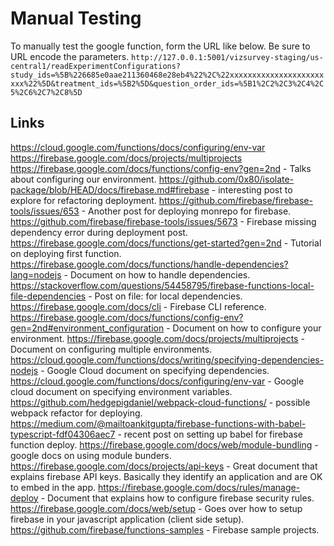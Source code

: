 # Manual Testing

To manually test the google function, form the URL like below. Be sure to URL encode the parameters.
`http://127.0.0.1:5001/vizsurvey-staging/us-central1/readExperimentConfigurations?study_ids=%5B%226685e0aae211360468e28eb4%22%2C%22xxxxxxxxxxxxxxxxxxxxxxxx%22%5D&treatment_ids=%5B2%5D&question_order_ids=%5B1%2C2%2C3%2C4%2C5%2C6%2C7%2C8%5D`

## Links

https://cloud.google.com/functions/docs/configuring/env-var
https://firebase.google.com/docs/projects/multiprojects
https://firebase.google.com/docs/functions/config-env?gen=2nd - Talks about configuring our environment.
https://github.com/0x80/isolate-package/blob/HEAD/docs/firebase.md#firebase - interesting post to explore for refactoring deployment.
https://github.com/firebase/firebase-tools/issues/653 - Another post for deploying monrepo for firebase.
https://github.com/firebase/firebase-tools/issues/5673 - Firebase missing dependency error during deployment post.
https://firebase.google.com/docs/functions/get-started?gen=2nd - Tutorial on deploying first function.
https://firebase.google.com/docs/functions/handle-dependencies?lang=nodejs - Document on how to handle dependencies.
https://stackoverflow.com/questions/54458795/firebase-functions-local-file-dependencies - Post on file: for local dependencies.
https://firebase.google.com/docs/cli - Firebase CLI reference.
https://firebase.google.com/docs/functions/config-env?gen=2nd#environment_configuration - Document on how to configure your environment.
https://firebase.google.com/docs/projects/multiprojects - Document on configuring multiple environments.
https://cloud.google.com/functions/docs/writing/specifying-dependencies-nodejs - Google Cloud document on specifying dependencies.
https://cloud.google.com/functions/docs/configuring/env-var - Google cloud document on specifying environment variables.
https://github.com/hedgepigdaniel/webpack-cloud-functions/ - possible webpack refactor for deploying.
https://medium.com/@mailtoankitgupta/firebase-functions-with-babel-typescript-fdf04306aec7 - recent post on setting up babel for firebase function deploy.
https://firebase.google.com/docs/web/module-bundling - google docs on using module bunders.
https://firebase.google.com/docs/projects/api-keys - Great document that explains firebase API keys. Basically they identify an application and are OK to embed in the app.
https://firebase.google.com/docs/rules/manage-deploy - Document that explains how to configure firebase security rules.
https://firebase.google.com/docs/web/setup - Goes over how to setup firebase in your javascript application (client side setup).
https://github.com/firebase/functions-samples - Firebase sample projects.
